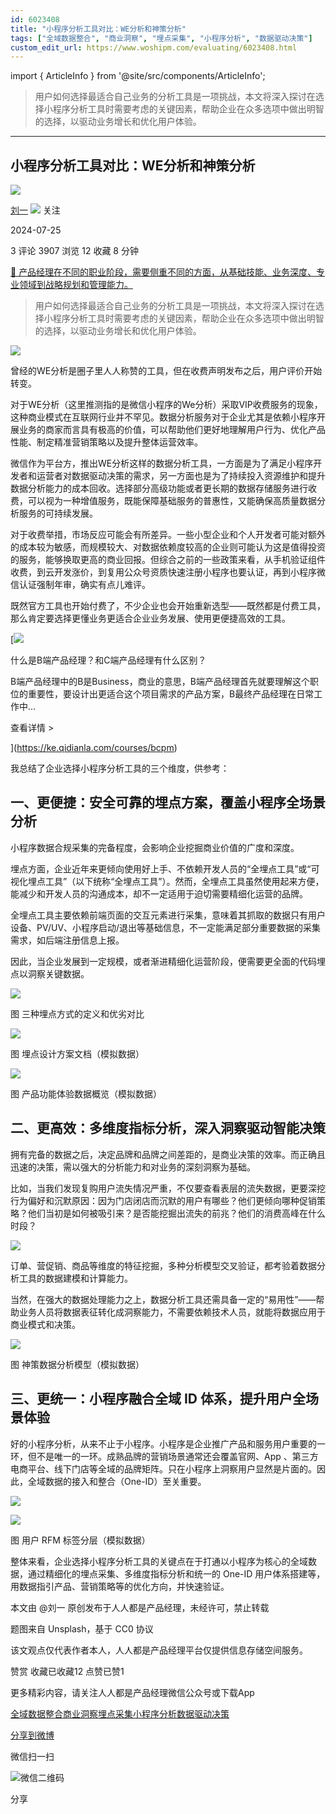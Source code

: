 ```yaml
---
id: 6023408
title: "小程序分析工具对比：WE分析和神策分析"
tags: ["全域数据整合", "商业洞察", "埋点采集", "小程序分析", "数据驱动决策"]
custom_edit_url: https://www.woshipm.com/evaluating/6023408.html
---
```

import { ArticleInfo } from '@site/src/components/ArticleInfo';

<ArticleInfo
    author="刘一"
    authorLink="https://www.woshipm.com/u/739704"
    published="2024-07-25"
    views={3907}
    comments={3}
    collects={12}
/>

> 用户如何选择最适合自己业务的分析工具是一项挑战，本文将深入探讨在选择小程序分析工具时需要考虑的关键因素，帮助企业在众多选项中做出明智的选择，以驱动业务增长和优化用户体验。

---

## 小程序分析工具对比：WE分析和神策分析

[![](https://static.woshipm.com/view/woshipm_api_def_20230203132939_9598.jpeg?imageView2/1/w/72/h/72/q/100)](https://www.woshipm.com/u/739704)

[刘一](https://www.woshipm.com/u/739704) ![](https://static.woshipm.com/tag/1101_1@2x.png) 关注

2024-07-25

3 评论 3907 浏览 12 收藏 8 分钟

[🔗 产品经理在不同的职业阶段，需要侧重不同的方面，从基础技能、业务深度、专业领域到战略规划和管理能力。](https://ke.qidianla.com/courses/90pm)

> 用户如何选择最适合自己业务的分析工具是一项挑战，本文将深入探讨在选择小程序分析工具时需要考虑的关键因素，帮助企业在众多选项中做出明智的选择，以驱动业务增长和优化用户体验。

![](https://image.woshipm.com/2023/04/14/a1a5d5de-da9e-11ed-9b82-00163e0b5ff3.png)

曾经的WE分析是圈子里人人称赞的工具，但在收费声明发布之后，用户评价开始转变。

对于WE分析（这里推测指的是微信小程序的We分析）采取VIP收费服务的现象，这种商业模式在互联网行业并不罕见。数据分析服务对于企业尤其是依赖小程序开展业务的商家而言具有极高的价值，可以帮助他们更好地理解用户行为、优化产品性能、制定精准营销策略以及提升整体运营效率。

微信作为平台方，推出WE分析这样的数据分析工具，一方面是为了满足小程序开发者和运营者对数据驱动决策的需求，另一方面也是为了持续投入资源维护和提升数据分析能力的成本回收。选择部分高级功能或者更长期的数据存储服务进行收费，可以视为一种增值服务，既能保障基础服务的普惠性，又能确保高质量数据分析服务的可持续发展。

对于收费举措，市场反应可能会有所差异。一些小型企业和个人开发者可能对额外的成本较为敏感，而规模较大、对数据依赖度较高的企业则可能认为这是值得投资的服务，能够换取更高的商业回报。但综合之前的一些政策来看，从手机验证组件收费，到云开发涨价，到复用公众号资质快速注册小程序也要认证，再到小程序微信认证强制年审，确实有点儿难评。

既然官方工具也开始付费了，不少企业也会开始重新选型——既然都是付费工具，那么肯定要选择更懂业务更适合企业业务发展、使用更便捷高效的工具。

[![](https://image.woshipm.com/2023/07/27/6f50fd24-2c7f-11ee-875d-00163e0b5ff3.png)

什么是B端产品经理？和C端产品经理有什么区别？

B端产品经理中的B是Business，商业的意思，B端产品经理首先就要理解这个职位的重要性，要设计出更适合这个项目需求的产品方案，B最终产品经理在日常工作中...

查看详情 >

](https://ke.qidianla.com/courses/bcpm)

我总结了企业选择小程序分析工具的三个维度，供参考：

## 一、更便捷：安全可靠的埋点方案，覆盖小程序全场景分析

小程序数据合规采集的完备程度，会影响企业挖掘商业价值的广度和深度。

埋点方面，企业近年来更倾向使用好上手、不依赖开发人员的“全埋点工具”或“可视化埋点工具”（以下统称“全埋点工具”）。然而，全埋点工具虽然使用起来方便，能减少和开发人员的沟通成本，却不一定适用于迫切需要精细化运营的品牌。

全埋点工具主要依赖前端页面的交互元素进行采集，意味着其抓取的数据只有用户设备、PV/UV、小程序启动/退出等基础信息，不一定能满足部分重要数据的采集需求，如后端注册信息上报。

因此，当企业发展到一定规模，或者渐进精细化运营阶段，便需要更全面的代码埋点以洞察关键数据。

![](https://image.woshipm.com/2024/07/24/967aa836-498f-11ef-a653-00163e0b5ff3.png)

图 三种埋点方式的定义和优劣对比

![](https://image.woshipm.com/2024/07/24/9d28c1ae-498f-11ef-84b5-00163e0b5ff3.png)

图 埋点设计方案文档（模拟数据）

![](https://image.woshipm.com/2024/07/24/a463c130-498f-11ef-b783-00163e0b5ff3.png)

图 产品功能体验数据概览（模拟数据）

## 二、更高效：多维度指标分析，深入洞察驱动智能决策

拥有完备的数据之后，决定品牌和品牌之间差距的，是商业决策的效率。而正确且迅速的决策，需以强大的分析能力和对业务的深刻洞察为基础。

比如，当我们发现复购用户流失情况严重，不仅要查看表层的流失数据，更要深挖行为偏好和沉默原因：因为门店闭店而沉默的用户有哪些？他们更倾向哪种促销策略？他们当初是如何被吸引来？是否能挖掘出流失的前兆？他们的消费高峰在什么时段？

![](https://image.woshipm.com/2024/07/24/a9c3bef0-498f-11ef-84b5-00163e0b5ff3.png)

订单、营促销、商品等维度的特征挖掘，多种分析模型交叉验证，都考验着数据分析工具的数据建模和计算能力。

当然，在强大的数据处理能力之上，数据分析工具还需具备一定的“易用性”——帮助业务人员将数据表征转化成洞察能力，不需要依赖技术人员，就能将数据应用于商业模式和决策。

![](https://image.woshipm.com/2024/07/24/b015dcca-498f-11ef-9703-00163e0b5ff3.png)

图 神策数据分析模型（模拟数据）

## 三、更统一：小程序融合全域 ID 体系，提升用户全场景体验

好的小程序分析，从来不止于小程序。小程序是企业推广产品和服务用户重要的一环，但不是唯一的一环。成熟品牌的营销场景通常还会覆盖官网、App 、第三方电商平台、线下门店等全域的品牌矩阵。只在小程序上洞察用户显然是片面的。因此，全域数据的接入和整合（One-ID）至关重要。

![](https://image.woshipm.com/2024/07/24/b55440fa-498f-11ef-9703-00163e0b5ff3.png)

![](https://image.woshipm.com/2024/07/24/bb42e976-498f-11ef-9703-00163e0b5ff3.png)

图 用户 RFM 标签分层（模拟数据）

整体来看，企业选择小程序分析工具的关键点在于打通以小程序为核心的全域数据，通过精细化的埋点采集、多维度指标分析和统一的 One-ID 用户体系搭建等，用数据指引产品、营销策略等的优化方向，并快速验证。

本文由 @刘一 原创发布于人人都是产品经理，未经许可，禁止转载

题图来自 Unsplash，基于 CC0 协议

该文观点仅代表作者本人，人人都是产品经理平台仅提供信息存储空间服务。

赞赏 收藏已收藏12 点赞已赞1

更多精彩内容，请关注人人都是产品经理微信公众号或下载App

[全域数据整合](https://www.woshipm.com/tag/%e5%85%a8%e5%9f%9f%e6%95%b0%e6%8d%ae%e6%95%b4%e5%90%88)[商业洞察](https://www.woshipm.com/tag/%e5%95%86%e4%b8%9a%e6%b4%9e%e5%af%9f)[埋点采集](https://www.woshipm.com/tag/%e5%9f%8b%e7%82%b9%e9%87%87%e9%9b%86)[小程序分析](https://www.woshipm.com/tag/%e5%b0%8f%e7%a8%8b%e5%ba%8f%e5%88%86%e6%9e%90)[数据驱动决策](https://www.woshipm.com/tag/%e6%95%b0%e6%8d%ae%e9%a9%b1%e5%8a%a8%e5%86%b3%e7%ad%96)

[分享到微博](https://service.weibo.com/share/share.php?appkey=2775287854&title=小程序分析工具对比：WE分析和神策分析&url=https://www.woshipm.com/evaluating/6023408.html&pic=https://image.woshipm.com/2023/04/14/a1a5d5de-da9e-11ed-9b82-00163e0b5ff3.png)

微信扫一扫

![微信二维码](https://api.pwmqr.com/qrcode/create/?url=https://www.woshipm.com/evaluating/6023408.html)

分享